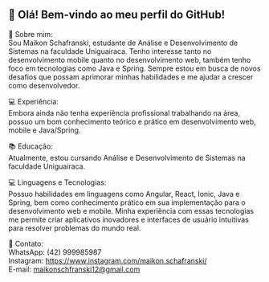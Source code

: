 ## 👋 Olá! Bem-vindo ao meu perfil do GitHub!

🌟 Sobre mim:<br>
Sou Maikon Schafranski, estudante de Análise e Desenvolvimento de Sistemas na faculdade Uniguairaca. Tenho interesse tanto no desenvolvimento mobile quanto no desenvolvimento web, também tenho foco em tecnologias como Java e Spring. Sempre estou em busca de novos desafios que possam aprimorar minhas habilidades e me ajudar a crescer como desenvolvedor.

💻 Experiência:<br>
Embora ainda não tenha experiência profissional trabalhando na área, possuo um bom conhecimento teórico e prático em desenvolvimento web, mobile e Java/Spring.

📚 Educação:<br>
Atualmente, estou cursando Análise e Desenvolvimento de Sistemas na faculdade Uniguairaca.

💻 Linguagens e Tecnologias:<br>
Possuo habilidades em linguagens como Angular, React, Ionic, Java e Spring, bem como conhecimento prático em sua implementação para o desenvolvimento web e mobile. Minha experiência com essas tecnologias me permite criar aplicativos inovadores e interfaces de usuário intuitivas para resolver problemas do mundo real.

🔗 Contato:<br>
WhatsApp: (42) 999985987<br>
Instagram: https://www.instagram.com/maikon.schafranski/<br>
E-mail: maikonschfranski12@gmail.com<br>
